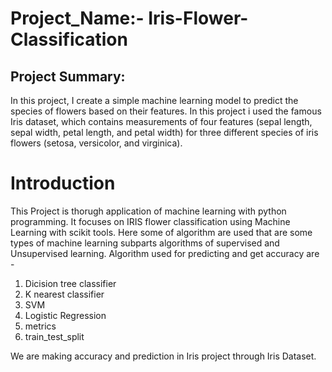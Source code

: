 # Project_Name:- Iris-Flower-Classification
## Project Summary:
In this project, I create a simple machine learning model to predict the species of flowers based on their features. In this project i used the famous Iris dataset, which contains measurements of four features (sepal length, sepal width, petal length, and petal width) for three different species of iris flowers (setosa, versicolor, and virginica).

# Introduction
This Project is thorugh application of machine learning with python programming. It focuses on IRIS flower classification using Machine Learning with scikit tools. Here some of algorithm are used that are some types of machine learning subparts algorithms of supervised and Unsupervised learning. Algorithm used for predicting and get accuracy are -

1. Dicision tree classifier
2. K nearest classifier
3. SVM
4. Logistic Regression
5. metrics
6. train_test_split 

We are making accuracy and prediction in Iris project through Iris Dataset.

